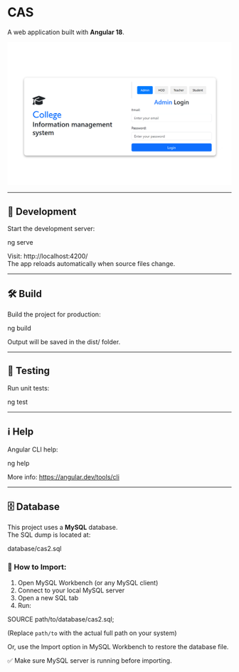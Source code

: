 # CAS

A web application built with **Angular 18**.

![CAS Preview](src/assets/login.png)

---

## 🚀 Development

Start the development server:

ng serve

Visit: http://localhost:4200/  
The app reloads automatically when source files change.

---

## 🛠️ Build

Build the project for production:

ng build

Output will be saved in the dist/ folder.

---

## 🧪 Testing

Run unit tests:

ng test

---

## ℹ️ Help

Angular CLI help:

ng help

More info: https://angular.dev/tools/cli

---

## 🗄️ Database

This project uses a **MySQL** database.  
The SQL dump is located at:

database/cas2.sql

### 🔄 How to Import:

1. Open MySQL Workbench (or any MySQL client)
2. Connect to your local MySQL server
3. Open a new SQL tab
4. Run:

SOURCE path/to/database/cas2.sql;

(Replace `path/to` with the actual full path on your system)

Or, use the Import option in MySQL Workbench to restore the database file.

✅ Make sure MySQL server is running before importing.
